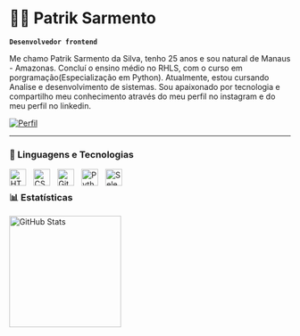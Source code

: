 # 👨‍💻 Patrik Sarmento

**`Desenvolvedor frontend`**

Me chamo Patrik Sarmento da Silva, tenho 25 anos e sou natural de Manaus - Amazonas. Concluí o ensino médio no RHLS, com o curso em porgramação(Especialização em Python). Atualmente, estou cursando Analise e desenvolvimento de sistemas. Sou apaixonado por tecnologia e compartilho meu conhecimento através do meu perfil no instagram e do meu perfil no linkedin.

<p align="left">
    <a href="https://github.com/patriksilva22?tab=followers">
        <img 
            alt="Perfil" 
            title="Me siga no GitHub" 
            src="https://custom-icon-badges.demolab.com/github/followers/patriksilva22?color=236ad3&labelColor=1155ba&style=for-the-badge&logo=github&label=Seguidores&logoColor=white"
        />
    </a>
</p>

---

### 🤖 Linguagens e Tecnologias

<img 
    align="left" 
    alt="HTML"
    title="HTML" 
    width="30px" 
    style="padding-right: 10px;" 
    src="https://cdn.jsdelivr.net/gh/devicons/devicon@latest/icons/html5/html5-original.svg" 
/>
<img 
    align="left" 
    alt="CSS" 
    title="CSS"
    width="30px" 
    style="padding-right: 10px;" 
    src="https://cdn.jsdelivr.net/gh/devicons/devicon@latest/icons/css3/css3-original.svg" 
/>
<img 
    align="left" 
    alt="Git" 
    title="Git"
    width="30px" 
    style="padding-right: 10px;" 
    src="https://cdn.jsdelivr.net/gh/devicons/devicon@latest/icons/git/git-original.svg" 
/>
<img 
    align="left" 
    alt="Python" 
    title="Python"
    width="30px" 
    style="padding-right: 10px;" 
    src="https://cdn.jsdelivr.net/gh/devicons/devicon@latest/icons/python/python-original.svg" 
/>
<img 
    align="left" 
    alt="Selenium" 
    title="Selenium"
    width="30px" 
    style="padding-right: 10px;" 
    src="https://cdn.jsdelivr.net/gh/devicons/devicon@latest/icons/selenium/selenium-original.svg"
/>
<br/>

### 📊 Estatísticas

<p>
  <img 
    align="left" 
    alt="GitHub Stats" 
    height="200" 
    style="padding-right: 10px;" 
    src="https://github-readme-stats.vercel.app/api?username=patriksilva22&show_icons=true&theme=tokyonight&include_all_commits=true&locale=pt-br" 
  />
</p>
